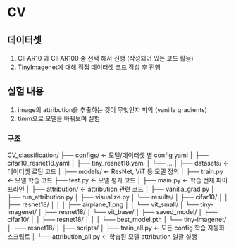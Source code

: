 # CV

## 데이터셋
1. CIFAR10 과 CIFAR100 중 선택 해서 진행 (작성되어 있는 코드 활용)
2. TinyImagenet에 대해 직접 데이터셋 코드 작성 후 진행

## 실험 내용
1. image의 attribution을 추출하는 것이 무엇인지 파악 (vanilla gradients)
2. timm으로 모델을 바꿔보며 실험

### 구조
CV_classification/
├── configs/                           ← 모델/데이터셋 별 config yaml
│   ├── cifar10_resnet18.yaml
│   ├── tiny_resnet18.yaml
│   └── ...
│
├── datasets/                          ← 데이터셋 로딩 코드
│
├── models/                            ← ResNet, ViT 등 모델 정의
│
├── train.py                           ← 모델 학습 코드
├── test.py                            ← 모델 평가 코드
│
├── main.py                            ← 학습 전체 파이프라인
│
├── attribution/                       ← attribution 관련 코드
│   ├── vanilla_grad.py
│   ├── run_attribution.py
│   ├── visualize.py
│   └── results/
│       ├── cifar10/
│       │   ├── resnet18/
│       │   │   ├── airplane_1.png
│       │   └── vit_small/
│       └── tiny-imagenet/
│           ├── resnet18/
│           └── vit_base/
│
├── saved_model/
│   ├── cifar10/
│   │   ├── resnet18/
│   │   │   └── best_model.pth
│   └── tiny-imagenet/
│       └── resnet18/
│
├── scripts/
│   ├── train_all.py                   ← 모든 config 학습 자동화 스크립트
│   └── attribution_all.py            ← 학습된 모델 attribution 일괄 실행

